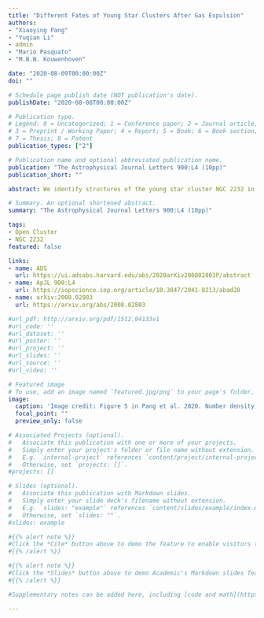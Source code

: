 ```yaml
---
title: "Different Fates of Young Star Clusters After Gas Expulsion"
authors:
- "Xiaoying Pang"
- "Yuqian Li"
- admin
- "Mario Pasquato"
- "M.B.N. Kouwenhoven"

date: "2020-08-09T00:00:00Z"
doi: ""

# Schedule page publish date (NOT publication's date).
publishDate: "2020-08-08T00:00:00Z"

# Publication type.
# Legend: 0 = Uncategorized; 1 = Conference paper; 2 = Journal article;
# 3 = Preprint / Working Paper; 4 = Report; 5 = Book; 6 = Book section;
# 7 = Thesis; 8 = Patent
publication_types: ["2"]

# Publication name and optional abbreviated publication name.
publication: "The Astrophysical Journal Letters 900:L4 (10pp)"
publication_short: ""

abstract: We identify structures of the young star cluster NGC 2232 in the solar neighborhood (323.0 pc), and a newly discovered star cluster LP 2439 (289.1 pc). Member candidates are identified using the Gaia DR2 sky position, parallax and proper motion data, by an unsupervised machine learning method, \textsc{StarGO}. Member contamination from the Galactic disk is further removed using the color magnitude diagram. The four identified groups (NGC 2232, LP 2439 and two filamentary structures) of stars are coeval with an age of 25 Myr and were likely formed in the same giant molecular cloud. We correct the distance asymmetry from the parallax error with a Bayesian method. The 3D morphology shows the two spherical distributions of clusters NGC 2232 and LP 2439. Two filamentary structures are spatially and kinematically connected to NGC 2232. Both NGC 2232 and LP 2439 are expanding. The expansion is more significant in LP 2439, generating a loose spatial distribution with shallow volume number and mass density profiles. The expansion is suggested to be mainly driven by gas expulsion. NGC 2232, with 73~percent of the cluster mass bound, is currently experiencing a process of re-virialization, However, LP 2439, with 52 percent cluster mass being unbound, may fully dissolve in the near future. The different survivability traces different dynamical states of NGC 2232 and LP 2439 prior to the onset of gas expulsion. NGC 2232 may have been substructured and subvirial, while LP 2439 may either have been virial/supervirial, or it has experienced a much faster rate of gas removal.

# Summary. An optional shortened abstract.
summary: "The Astrophysical Journal Letters 900:L4 (10pp)"

tags:
- Open Cluster
- NGC 2232
featured: false

links:
- name: ADS
  url: https://ui.adsabs.harvard.edu/abs/2020arXiv200802803P/abstract
- name: ApJL 900:L4
  url: https://iopscience.iop.org/article/10.3847/2041-8213/abad28
- name: arXiv:2008.02803
  url: https://arxiv.org/abs/2008.02803

#url_pdf: http://arxiv.org/pdf/1512.04133v1
#url_code: ''
#url_dataset: ''
#url_poster: ''
#url_project: ''
#url_slides: ''
#url_source: ''
#url_video: ''

# Featured image
# To use, add an image named `featured.jpg/png` to your page's folder.
image:
  caption: 'Image credit: Figure 5 in Pang et al. 2020. Number density, mass density, and mean mass distributions along a clustercentric distance r for NGC 2232 (blue curves) and LP 2439 (red curves).'
  focal_point: ""
  preview_only: false

# Associated Projects (optional).
#   Associate this publication with one or more of your projects.
#   Simply enter your project's folder or file name without extension.
#   E.g. `internal-project` references `content/project/internal-project/index.md`.
#   Otherwise, set `projects: []`.
#projects: []

# Slides (optional).
#   Associate this publication with Markdown slides.
#   Simply enter your slide deck's filename without extension.
#   E.g. `slides: "example"` references `content/slides/example/index.md`.
#   Otherwise, set `slides: ""`.
#slides: example

#{{% alert note %}}
#Click the *Cite* button above to demo the feature to enable visitors to import publication metadata into their reference #management software.
#{{% /alert %}}

#{{% alert note %}}
#Click the *Slides* button above to demo Academic's Markdown slides feature.
#{{% /alert %}}

#Supplementary notes can be added here, including [code and math](https://sourcethemes.com/academic/docs/writing-markdown-#latex/).

---
```

